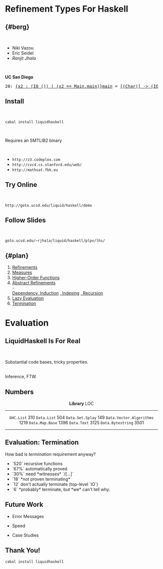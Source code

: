 Refinement Types For Haskell
============================

 {#berg} 
--------

<br>

+ Niki Vazou
+ Eric Seidel
+ *Ranjit Jhala*

<br>

**UC San Diego**

<div class="hidden">


<pre><span class=hs-linenum>20: </span><a class=annot href="#"><span class=annottext>{x2 : (IO ()) | (x2 == Main.main)}</span><span class='hs-definition'>main</span></a> <span class='hs-keyglyph'>=</span> <a class=annot href="#"><span class=annottext>[(Char)] -&gt; (IO ())</span><span class='hs-varid'>putStrLn</span></a> <a class=annot href="#"><span class=annottext>{x3 : [(Char)] | ((len x3) &gt;= 0) &amp;&amp; ((sumLens x3) &gt;= 0)}</span><span class='hs-str'>"Easter Egg"</span></a>
</pre>

</div>

Install
-------

<br>

`cabal install liquidhaskell`

<br>

<div class="fragment"> 

  Requires an SMTLIB2 binary 
  
  <br>

  + `http://z3.codeplex.com`
  + `http://cvc4.cs.stanford.edu/web/`
  + `http://mathsat.fbk.eu`

</div>

Try Online
----------

<br>

`http://goto.ucsd.edu/liquid/haskell/demo`

Follow Slides
-------------

<br>

`goto.ucsd.edu/~rjhala/liquid/haskell/plpv/lhs/`


 {#plan} 
--------

1. <div class="fragment"><a href="01_SimpleRefinements.lhs.slides.html" target= "_blank">Refinements</a></div>
2. <div class="fragment"><a href="02_Measures.lhs.slides.html" target= "_blank">Measures</a></div>
3. <div class="fragment"><a href="03_HigherOrderFunctions.lhs.slides.html" target= "_blank">Higher-Order Functions</a></div>
4. <div class="fragment"><a href="04_AbstractRefinements.lhs.slides.html" target= "_blank">Abstract Refinements</a></div>
    - <div class="fragment"><a href="05_Composition.lhs.slides.html" target="_blank">Dependency</a><a href="06_Inductive.lhs.slides.html" target= "_blank">, Induction</a> <a href="07_Array.lhs.slides.html" target= "_blank">, Indexing</a> <a href="08_Recursive.lhs.slides.html" target= "_blank">, Recursion</a></div>
5. <div class="fragment"><a href="09_Laziness.lhs.slides.html" target="_blank">Lazy Evaluation</a></div>
6. <div class="fragment"><a href="10_Termination.lhs.slides.html" target="_blank">Termination</a></div>

<!--

[Higher Order Functions](03_HigherOrderFunctions.lhs.slides.html)
   </div>
4. <div class="fragment">
      [Abstract Refinements](04_AbstractRefinements.lhs.slides.html)
   </div>
    - <div class="fragment">[Dependency](05_Composition.lhs.slides.html), 
                            [Induction](06_Inductive.lhs.slides.html), 
                            [Indexing](07_Array.lhs.slides.html), 
                            [Recursion](08_Recursive.lhs.slides.html)
      </div>
5. <div class="fragment">
    [Lazy Evaluation](09_Laziness.lhs.slides.html)
   </div>
6. <div class="fragment">
     [Termination](10_Termination.lhs.slides.html)
   </div>

-->

Evaluation
==========

LiquidHaskell Is For Real
-------------------------

<br>

Substantial code bases, tricky properties.

<br>

<div class="fragment">Inference, FTW.</div>

Numbers
-------

<div align="center">

**Library**                      LOC
---------------------------   ------
`GHC.List`                       310
`Data.List`                      504
`Data.Set.Splay`                 149
`Data.Vector.Algorithms`        1219
`Data.Map.Base`                 1396
`Data.Text`                     3125
`Data.Bytestring`               3501 
---------------------------   ------

</div>

Evaluation: Termination
-----------------------

How bad is *termination* requirement anyway?

- <div class="fragment">`520` recursive functions</div>
- <div class="fragment">`67%` automatically proved</div>
- <div class="fragment">`30%` need *witnesses* `/[...]`</div>
- <div class="fragment">`18`  *not proven terminating*</div>
- <div class="fragment">`12`  don't actually terminate (top-level `IO`)</div>
- <div class="fragment">`6`   *probably* terminate, but *we* can't tell why.</div>


Future Work
-----------

- Error Messages

- Speed

- Case Studies

Thank You!
----------

`cabal install liquidhaskell`

